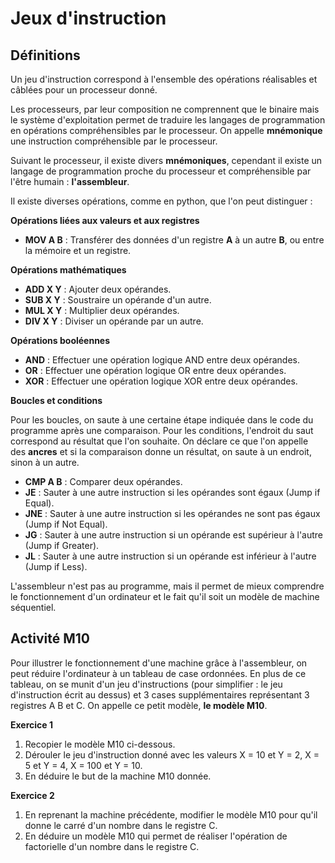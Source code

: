# Jeux d'instruction

## Définitions

Un jeu d'instruction correspond à l'ensemble des opérations réalisables et câblées pour un processeur donné.

Les processeurs, par leur composition ne comprennent que le binaire mais le système d'exploitation permet de traduire les langages de programmation en opérations compréhensibles par le processeur.
On appelle **mnémonique** une instruction compréhensible par le processeur.

Suivant le processeur, il existe divers **mnémoniques**, cependant il existe un langage de programmation proche du processeur et compréhensible par l'être humain : **l'assembleur**.

Il existe diverses opérations, comme en python, que l'on peut distinguer :

**Opérations liées aux valeurs et aux registres**

- **MOV A B** : Transférer des données d'un registre **A** à un autre **B**, ou entre la mémoire et un registre.

**Opérations mathématiques**

- **ADD X Y** : Ajouter deux opérandes.
- **SUB X Y** : Soustraire un opérande d'un autre.
- **MUL X Y** : Multiplier deux opérandes.
- **DIV X Y** : Diviser un opérande par un autre.

**Opérations booléennes**

- **AND** : Effectuer une opération logique AND entre deux opérandes.
- **OR** : Effectuer une opération logique OR entre deux opérandes.
- **XOR** : Effectuer une opération logique XOR entre deux opérandes.

**Boucles et conditions**

Pour les boucles, on saute à une certaine étape indiquée dans le code du programme après une comparaison.
Pour les conditions, l'endroit du saut correspond au résultat que l'on souhaite.
On déclare ce que l'on appelle des **ancres** et si la comparaison donne un résultat, on saute à un endroit, sinon à un autre.

- **CMP A B** : Comparer deux opérandes.
- **JE** : Sauter à une autre instruction si les opérandes sont égaux (Jump if Equal).
- **JNE** : Sauter à une autre instruction si les opérandes ne sont pas égaux (Jump if Not Equal).
- **JG** : Sauter à une autre instruction si un opérande est supérieur à l'autre (Jump if Greater).
- **JL** : Sauter à une autre instruction si un opérande est inférieur à l'autre (Jump if Less).


L'assembleur n'est pas au programme, mais il permet de mieux comprendre le fonctionnement d'un ordinateur et le fait qu'il soit un modèle de machine séquentiel.

## Activité M10

Pour illustrer le fonctionnement d'une machine grâce à l'assembleur, on peut réduire l'ordinateur à un tableau de case ordonnées.
En plus de ce tableau, on se munit d'un jeu d'instructions (pour simplifier : le jeu d'instruction écrit au dessus) et 3 cases supplémentaires représentant 3 registres A B et C.
On appelle ce petit modèle, **le modèle M10**.

**Exercice 1**

1. Recopier le modèle M10 ci-dessous.
2. Dérouler le jeu d'instruction donné avec les valeurs X = 10 et Y = 2, X = 5 et Y = 4, X = 100 et Y = 10.
3. En déduire le but de la machine M10 donnée.

**Exercice 2**

1. En reprenant la machine précédente, modifier le modèle M10 pour qu'il donne le carré d'un nombre dans le registre C.
2. En déduire un modèle M10 qui permet de réaliser l'opération de factorielle d'un nombre dans le registre C.